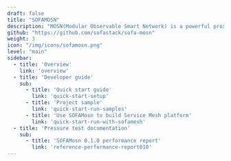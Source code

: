 ```yaml
---
draft: false
title: "SOFAMOSN"
description: "MOSN(Modular Observable Smart Network) is a powerful proxy acting as Service Mesh's data plane written in Golang."
github: "https://github.com/sofastack/sofa-mosn"
weight: 3
icon: "/img/icons/sofamosn.png"
level: "main"
sidebar:
  - title: 'Overview'
    link: 'overview'
  - title: 'Developer guide'
    sub:
      - title: 'Quick start guide'
        link: 'quick-start-setup'
      - title: 'Project sample'
        link: 'quick-start-run-samples'
      - title: 'Use SOFAMosn to build Service Mesh platform'
        link: 'quick-start-run-with-sofamesh'
  - title: 'Pressure test documentation'
    sub:
      - title: 'SOFAMosn 0.1.0 performance report'
        link: 'reference-performance-report010'
---
```

